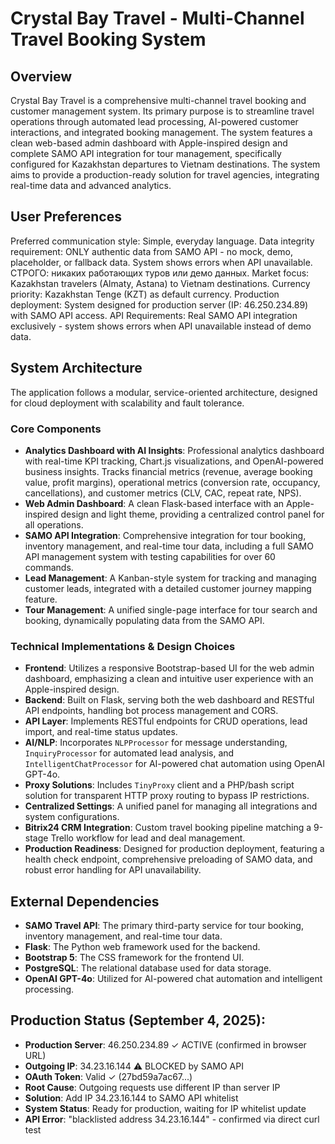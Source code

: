 # Crystal Bay Travel - Multi-Channel Travel Booking System

## Overview

Crystal Bay Travel is a comprehensive multi-channel travel booking and customer management system. Its primary purpose is to streamline travel operations through automated lead processing, AI-powered customer interactions, and integrated booking management. The system features a clean web-based admin dashboard with Apple-inspired design and complete SAMO API integration for tour management, specifically configured for Kazakhstan departures to Vietnam destinations. The system aims to provide a production-ready solution for travel agencies, integrating real-time data and advanced analytics.

## User Preferences

Preferred communication style: Simple, everyday language.
Data integrity requirement: ONLY authentic data from SAMO API - no mock, demo, placeholder, or fallback data. System shows errors when API unavailable. СТРОГО: никаких работающих туров или демо данных.
Market focus: Kazakhstan travelers (Almaty, Astana) to Vietnam destinations.
Currency priority: Kazakhstan Tenge (KZT) as default currency.
Production deployment: System designed for production server (IP: 46.250.234.89) with SAMO API access.
API Requirements: Real SAMO API integration exclusively - system shows errors when API unavailable instead of demo data.

## System Architecture

The application follows a modular, service-oriented architecture, designed for cloud deployment with scalability and fault tolerance.

### Core Components
- **Analytics Dashboard with AI Insights**: Professional analytics dashboard with real-time KPI tracking, Chart.js visualizations, and OpenAI-powered business insights. Tracks financial metrics (revenue, average booking value, profit margins), operational metrics (conversion rate, occupancy, cancellations), and customer metrics (CLV, CAC, repeat rate, NPS).
- **Web Admin Dashboard**: A clean Flask-based interface with an Apple-inspired design and light theme, providing a centralized control panel for all operations.
- **SAMO API Integration**: Comprehensive integration for tour booking, inventory management, and real-time tour data, including a full SAMO API management system with testing capabilities for over 60 commands.
- **Lead Management**: A Kanban-style system for tracking and managing customer leads, integrated with a detailed customer journey mapping feature.
- **Tour Management**: A unified single-page interface for tour search and booking, dynamically populating data from the SAMO API.

### Technical Implementations & Design Choices
- **Frontend**: Utilizes a responsive Bootstrap-based UI for the web admin dashboard, emphasizing a clean and intuitive user experience with an Apple-inspired design.
- **Backend**: Built on Flask, serving both the web dashboard and RESTful API endpoints, handling bot process management and CORS.
- **API Layer**: Implements RESTful endpoints for CRUD operations, lead import, and real-time status updates.
- **AI/NLP**: Incorporates `NLPProcessor` for message understanding, `InquiryProcessor` for automated lead analysis, and `IntelligentChatProcessor` for AI-powered chat automation using OpenAI GPT-4o.
- **Proxy Solutions**: Includes `TinyProxy` client and a PHP/bash script solution for transparent HTTP proxy routing to bypass IP restrictions.
- **Centralized Settings**: A unified panel for managing all integrations and system configurations.
- **Bitrix24 CRM Integration**: Custom travel booking pipeline matching a 9-stage Trello workflow for lead and deal management.
- **Production Readiness**: Designed for production deployment, featuring a health check endpoint, comprehensive preloading of SAMO data, and robust error handling for API unavailability.

## External Dependencies

- **SAMO Travel API**: The primary third-party service for tour booking, inventory management, and real-time tour data.
- **Flask**: The Python web framework used for the backend.
- **Bootstrap 5**: The CSS framework for the frontend UI.
- **PostgreSQL**: The relational database used for data storage.
- **OpenAI GPT-4o**: Utilized for AI-powered chat automation and intelligent processing.

## Production Status (September 4, 2025):
- **Production Server**: 46.250.234.89 ✓ ACTIVE (confirmed in browser URL)
- **Outgoing IP**: 34.23.16.144 ⚠️ BLOCKED by SAMO API
- **OAuth Token**: Valid ✓ (27bd59a7ac67...)
- **Root Cause**: Outgoing requests use different IP than server IP
- **Solution**: Add IP 34.23.16.144 to SAMO API whitelist
- **System Status**: Ready for production, waiting for IP whitelist update
- **API Error**: "blacklisted address 34.23.16.144" - confirmed via direct curl test